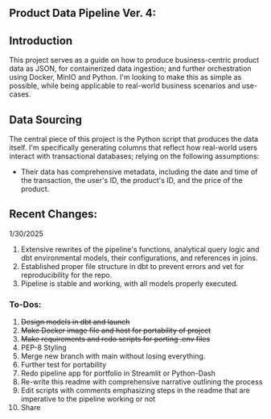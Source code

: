 ## Product Data Pipeline Ver. 4: 

## Introduction

This project serves as a guide on how to produce business-centric product data as JSON, for containerized data ingestion; and further orchestration using Docker, MinIO and Python. I'm looking to make this as simple as possible, while being applicable to real-world business scenarios and use-cases.

## Data Sourcing

The central piece of this project is the Python script that produces the data itself. I'm specifically generating columns that reflect how real-world users interact with transactional databases; relying on the following assumptions:

- Their data has comprehensive metadata, including the date and time of the transaction, the user's ID, the product's ID, and the price of the product.

## Recent Changes:

1/30/2025 
  1. Extensive rewrites of the pipeline's functions, analytical query logic and dbt environmental models, their configurations, and references in joins.
  2. Established proper file structure in dbt to prevent errors and vet for reproducibility for the repo.
  3. Pipeline is stable and working, with all models properly executed.

### To-Dos:
  1. ~~Design models in dbt and launch~~
  2. ~~Make Docker image file and host for portability of project~~
  3. ~~Make requirements and redo scripts for porting .env files~~
  4. PEP-8 Styling
  5. Merge new branch with main without losing everything. 
  6. Further test for portability
  7. Redo pipeline app for portfolio in Streamlit or Python-Dash
  8. Re-write this readme with comprehensive narrative outlining the process
  9. Edit scripts with comments emphasizing steps in the readme that are imperative to the pipeline working or not 
  10. Share 
